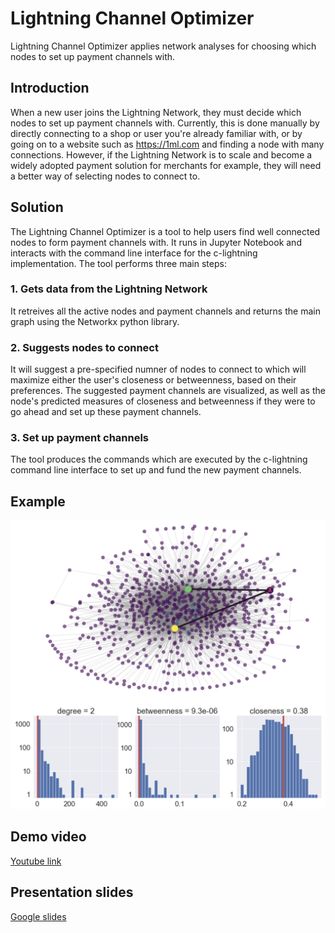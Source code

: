 # Lightning Channel Optimizer

Lightning Channel Optimizer applies network analyses for choosing which nodes to set up payment channels with. 

## Introduction
When a new user joins the Lightning Network, they must decide which nodes to set up payment channels with. Currently, this is done manually by directly connecting to a shop or user you're already familiar with, or by going on to a website such as https://1ml.com and finding a node with many connections. However, if the Lightning Network is to scale and become a widely adopted payment solution for merchants for example, they will need a better way of selecting nodes to connect to. 

## Solution
The Lightning Channel Optimizer is a tool to help users find well connected nodes to form payment channels with. It runs in Jupyter Notebook and interacts with the command line interface for the c-lightning implementation. The tool performs three main steps:

  ### 1. Gets data from the Lightning Network
  It retreives all the active nodes and payment channels and returns the main graph    using the Networkx python library. 
  ### 2. Suggests nodes to connect 
  It will suggest a pre-specified numner of nodes to connect to which will maximize either the user's closeness or betweenness, based on their preferences. The suggested payment channels are visualized, as well as the node's predicted measures of closeness and betweenness if they  were to go ahead and set up these payment channels.
  ### 3. Set up payment channels
  The tool produces the commands which are executed by the c-lightning command line interface to set up and fund the new payment channels.
  
## Example
<img src="screen_shot.png" width="700"/>

## Demo video
[Youtube link](https://youtu.be/-TmEcGeq7r8)

## Presentation slides
[Google slides](https://docs.google.com/presentation/d/1Qf7ViZ8pq5w_mWdkllIytp3D_btUA-TD2UpwQEDeqoc/edit?usp=sharing)
